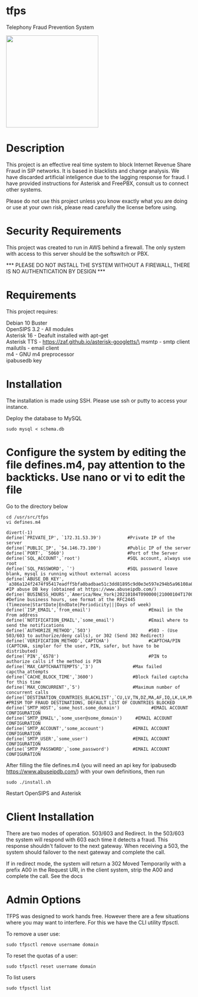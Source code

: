 # tfps
Telephony Fraud Prevention System

<img src="https://user-images.githubusercontent.com/4958202/129224574-0f294ebd-3e48-4a19-83e7-fa09529f576c.jpg" width="250">

# Description

This project is an effective real time system to block Internet Revenue Share Fraud in SIP networks. It is based in blacklists and change analysis. We have discarded artificial inteligence due to the lagging response for fraud. I have provided instructions for Asterisk and FreePBX, consult us to connect other systems. 

Please do not use this project unless you know exactly what you are doing or use at your own risk, please read carefully the license before using. 

# Security Requirements

This project was created to run in AWS behind a firewall. The only system with access to this server should be the softswitch or PBX. 

*** PLEASE DO NOT INSTALL THE SYSTEM WITHOUT A FIREWALL, THERE IS NO AUTHENTICATION BY DESIGN ***

# Requirements
This project requires:

Debian 10 Buster\
OpenSIPS 3.2 - All modules\
Asterisk 16  - Deafult installed with apt-get\
Asterisk TTS - https://zaf.github.io/asterisk-googletts/\
msmtp - smtp client\
mailutils - email client\
m4 - GNU m4 preprocessor\
ipabusedb key

# Installation

The installation is made using SSH. Please use ssh or putty to access your instance. 

Deploy the database to MySQL 

```
sudo mysql < schema.db
```

# Configure the system by editing the file defines.m4, pay attention to the backticks. Use nano or vi to edit the file 

Go to the directory below 

```
cd /usr/src/tfps
vi defines.m4
``` 

```
divert(-1)
define(`PRIVATE_IP', `172.31.53.39')          #Private IP of the server
define(`PUBLIC_IP', `54.146.73.100')          #Public IP of the server
define(`PORT', `5060')                        #Port of the Server
define(`SQL_ACCOUNT',`root')                  #SQL account, always use root
define(`SQL_PASSWORD', `')                    #SQL password leave blank, mysql is running without external access
define(`ABUSE_DB_KEY', `a386a124f2474f95417eadff5bfa0badbae51c3dd81895c9d0e3e597e294b5a96108a0f5124064ab')  #IP abuse DB key (obtained at https://www.abuseipdb.com/)
define(`BUSINESS_HOURS',`America/New_York|20210104T090000|21000104T170000||WEEKLY|||MO,TU,WE,TH,FR')        #Define business hours, see format at the RFC2445 (Timezone|StartDate|EndDate|Periodicity|||Days of week)
define(`ISP_EMAIL',`from_email')                      #Email in the From address
define(`NOTIFICATION_EMAIL',`some_email')             #Email where to send the notifications
define(`AUTHORIZE_METHOD',`503')                      #503 - (Use 503/603 to authorize/deny calls), or 302 (Send 302 Redirect) 
define(`VERIFICATION_METHOD',`CAPTCHA')               #CAPTCHA/PIN (CAPTCHA, simpler for the user, PIN, safer, but have to be distributed)
define(`PIN',`6578')                                  #PIN to authorize calls if the method is PIN
define(`MAX_CAPTCHAATTEMPTS',`3')               #Max failed capctha_attempts
define(`CACHE_BLOCK_TIME',`3600')               #Block failed captcha for this time
define(`MAX_CONCURRENT',`5')                    #Maximum number of concurrent calls
define(`DESTINATION_COUNTRIES_BLACKLIST',`CU,LV,TN,DZ,MA,AF,IQ,LK,LH,MV,TD,GN,EE,MG')  #PRISM TOP FRAUD DESTINATIONS, DEFAULT LIST OF COUNTRIES BLOCKED
define(`SMTP_HOST',`some_host.some_domain')            #EMAIL ACCOUNT CONFIGURATION
define(`SMTP_EMAIL',`some_user@some_domain')     #EMAIL ACCOUNT CONFIGURATION
define(`SMTP_ACCOUNT','some_account')           #EMAIL ACCOUNT CONFIGURATION
define(`SMTP_USER',`some_user')                 #EMAIL ACCOUNT CONFIGURATION
define(`SMTP_PASSWORD',`some_password')         #EMAIL ACCOUNT CONFIGURATION
```

After filling the file defines.m4 (you will need an api key for ipabusedb https://www.abuseipdb.com/) with your own definitions, then run

```
sudo ./install.sh
```   

Restart OpenSIPS and Asterisk

# Client Installation

There are two modes of operation. 503/603 and Redirect.  In the 503/603 the system will respond with 603 each time it detects a fraud. This response shouldn't failover to the next gateway. When receiving a 503, the system should failover to the next gateway and complete the call. 

If in redirect mode, the system will return a 302 Moved Temporarily with a prefix A00 in the Request URI, in the client system, strip the A00 and complete the call. See the docs

# Admin Options

TFPS was designed to work hands free. However there are a few situations where you may want to interfere. For this we have the CLI utility tfpsctl. 

To remove a user use:

``` sudo tfpsctl remove username domain ```

To reset the quotas of a user:

``` sudo tfpsctl reset username domain ```

To list users 

``` sudo tfpsctl list ```





